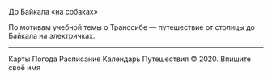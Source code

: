 
До Байкала «на собаках»

По мотивам учебной темы о Транссибе — путешествие от столицы до Байкала на электричках.

___________________________________________________________________________________

Карты
Погода
Расписание
Календарь
Путешествия
© 2020. Впишите своё имя
